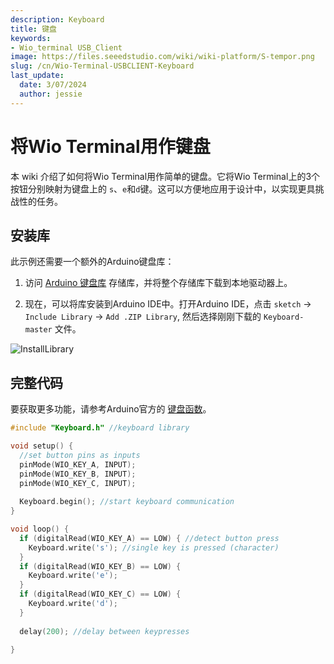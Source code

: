 ```yaml
---
description: Keyboard
title: 键盘
keywords:
- Wio_terminal USB_Client
image: https://files.seeedstudio.com/wiki/wiki-platform/S-tempor.png
slug: /cn/Wio-Terminal-USBCLIENT-Keyboard
last_update:
  date: 3/07/2024
  author: jessie
---
```


# 将Wio Terminal用作键盘

本 wiki 介绍了如何将Wio Terminal用作简单的键盘。它将Wio Terminal上的3个按钮分别映射为键盘上的 `s`、`e`和`d`键。这可以方便地应用于设计中，以实现更具挑战性的任务。

## 安装库

此示例还需要一个额外的Arduino键盘库：

1. 访问 [Arduino 键盘库](https://github.com/arduino-libraries/Keyboard) 存储库，并将整个存储库下载到本地驱动器上。

2. 现在，可以将库安装到Arduino IDE中。打开Arduino IDE，点击 `sketch` -> `Include Library` -> `Add .ZIP Library`, 然后选择刚刚下载的 `Keyboard-master` 文件。

![InstallLibrary](https://files.seeedstudio.com/wiki/Wio-Terminal/img/Xnip2019-11-21_15-50-13.jpg)

## 完整代码

要获取更多功能，请参考Arduino官方的 [键盘函数](https://www.arduino.cc/reference/en/language/functions/usb/keyboard/)。

```cpp
#include "Keyboard.h" //keyboard library 

void setup() { 
  //set button pins as inputs
  pinMode(WIO_KEY_A, INPUT);
  pinMode(WIO_KEY_B, INPUT);
  pinMode(WIO_KEY_C, INPUT);
  
  Keyboard.begin(); //start keyboard communication
}

void loop() {  
  if (digitalRead(WIO_KEY_A) == LOW) { //detect button press
    Keyboard.write('s'); //single key is pressed (character) 
  }
  if (digitalRead(WIO_KEY_B) == LOW) {   
    Keyboard.write('e'); 
  }  
  if (digitalRead(WIO_KEY_C) == LOW) {        
    Keyboard.write('d');  
  } 
  
  delay(200); //delay between keypresses
  
}
```
